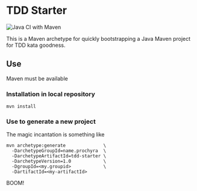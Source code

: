 # TDD Starter
![Java CI with Maven](https://github.com/andrzejp/tdd-starter/workflows/Java%20CI%20with%20Maven/badge.svg)

This is a Maven archetype for quickly bootstrapping a Java Maven project for TDD kata goodness.

## Use

Maven must be available
 
### Installation in local repository

```shell script
mvn install
```
 
 ### Use to generate a new project
 
The magic incantation is something like

```shell script
mvn archetype:generate              \
  -DarchetypeGroupId=name.prochyra  \
  -DarchetypeArtifactId=tdd-starter \
  -DarchetypeVersion=1.0            \
  -DgroupId=<my.groupid>            \
  -DartifactId=<my-artifactId>
```

BOOM!
